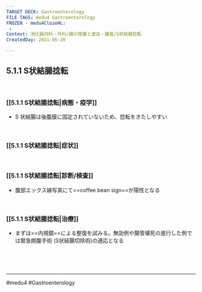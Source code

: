 ```yaml
---
TARGET DECK: Gastroenterology
FILE TAGS: medu4 Gastroenterology
FROZEN - medu4ClozeHL:
 : 
Context: 消化器内科・外科/腸の閉塞と虚血・腫瘍/S状結腸捻転
CreatedDay: 2021-06-20

---
```


## 5.1.1 S状結腸捻転

<br>

### [[5.1.1 S状結腸捻転|病態・疫学]]
* S 状結腸は後腹膜に固定されていないため、捻転をきたしやすい

<br>

### [[5.1.1 S状結腸捻転|症状]]


<br>

### [[5.1.1 S状結腸捻転|診断/検査]]
* 腹部エックス線写真にて==coffee bean sign==が陽性となる
<!--ID: 1624766942589-->


<br>

### [[5.1.1 S状結腸捻転|治療]]
* まずは==内視鏡==による整復を試みる。無効例や腸管壊死の進行した例では緊急開腹手術 (S状結腸切除術)の適応となる
<!--ID: 1624766942595-->


<br><br><br>

---
#medu4 #Gastroenterology 

